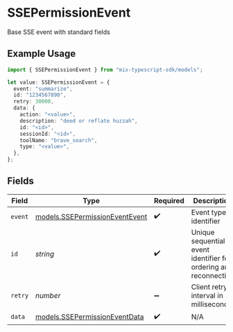 # SSEPermissionEvent

Base SSE event with standard fields

## Example Usage

```typescript
import { SSEPermissionEvent } from "mix-typescript-sdk/models";

let value: SSEPermissionEvent = {
  event: "summarize",
  id: "1234567890",
  retry: 30000,
  data: {
    action: "<value>",
    description: "deed or reflate huzzah",
    id: "<id>",
    sessionId: "<id>",
    toolName: "brave_search",
    type: "<value>",
  },
};
```

## Fields

| Field                                                                  | Type                                                                   | Required                                                               | Description                                                            | Example                                                                |
| ---------------------------------------------------------------------- | ---------------------------------------------------------------------- | ---------------------------------------------------------------------- | ---------------------------------------------------------------------- | ---------------------------------------------------------------------- |
| `event`                                                                | [models.SSEPermissionEventEvent](../models/ssepermissioneventevent.md) | :heavy_check_mark:                                                     | Event type identifier                                                  |                                                                        |
| `id`                                                                   | *string*                                                               | :heavy_check_mark:                                                     | Unique sequential event identifier for ordering and reconnection       | 1234567890                                                             |
| `retry`                                                                | *number*                                                               | :heavy_minus_sign:                                                     | Client retry interval in milliseconds                                  | 30000                                                                  |
| `data`                                                                 | [models.SSEPermissionEventData](../models/ssepermissioneventdata.md)   | :heavy_check_mark:                                                     | N/A                                                                    |                                                                        |